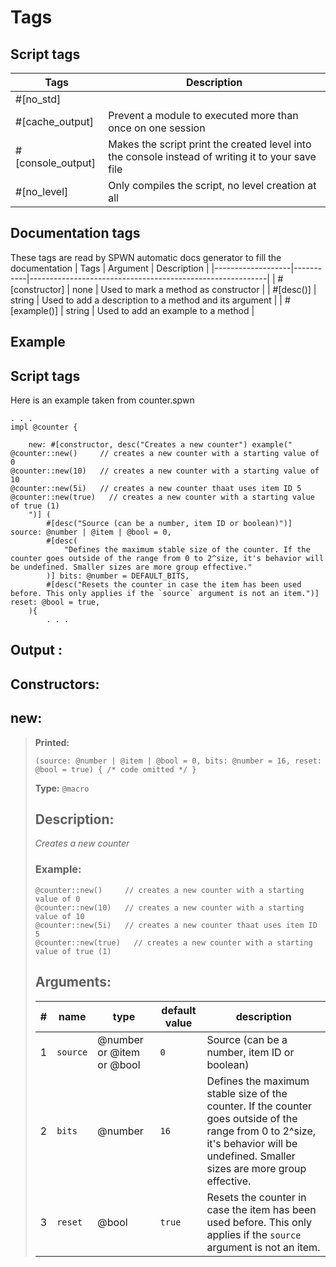 # **Tags**
## Script tags
| Tags              | Description                                        |
|-------------------|----------------------------------------------------|
| #[no_std]         |                                                    |
| #[cache_output]   | Prevent a module to executed more than once on one session |
| #[console_output] | Makes the script print the created level into the console instead of writing it to your save file |
| #[no_level]       | Only compiles the script, no level creation at all |

## Documentation tags
These tags are read by SPWN automatic docs generator to fill the documentation
| Tags              | Argument  | Description                                               |
|-------------------|-----------|-----------------------------------------------------------|
| #[constructor]    | none      | Used to mark a method as constructor                      |
| #[desc()]         | string    | Used to add a description to a method and its argument    |
| #[example()]      | string    | Used to add an example to a method                        |

## **Example**

## Script tags
Here is an example taken from counter.spwn 
```spwn
. . .
impl @counter {

    new: #[constructor, desc("Creates a new counter") example("
@counter::new()     // creates a new counter with a starting value of 0
@counter::new(10)   // creates a new counter with a starting value of 10
@counter::new(5i)   // creates a new counter thaat uses item ID 5
@counter::new(true)   // creates a new counter with a starting value of true (1)
    ")] (
        #[desc("Source (can be a number, item ID or boolean)")] source: @number | @item | @bool = 0,
        #[desc(
            "Defines the maximum stable size of the counter. If the counter goes outside of the range from 0 to 2^size, it's behavior will be undefined. Smaller sizes are more group effective."
        )] bits: @number = DEFAULT_BITS,
        #[desc("Resets the counter in case the item has been used before. This only applies if the `source` argument is not an item.")] reset: @bool = true,
    ){
        . . .
```
## **Output :** 

## Constructors:

## **new**:

> **Printed:** 
>```spwn
>(source: @number | @item | @bool = 0, bits: @number = 16, reset: @bool = true) { /* code omitted */ }
>``` 
>**Type:** `@macro` 
>## Description: 
> _Creates a new counter_
>### Example: 
>```spwn
> @counter::new()     // creates a new counter with a starting value of 0
>@counter::new(10)   // creates a new counter with a starting value of 10
>@counter::new(5i)   // creates a new counter thaat uses item ID 5
>@counter::new(true)   // creates a new counter with a starting value of true (1)
>```
>## Arguments:
>
>| # | name | type | default value | description |
>| - | ---- | ---- | ------------- | ----------- |
>| 1 | `source` | @number or @item or @bool | `0` |Source (can be a number, item ID or boolean) |
>| 2 | `bits` | @number | `16` |Defines the maximum stable size of the counter. If the counter goes outside of the range from 0 to 2^size, it's behavior will be undefined. Smaller sizes are more group effective. |
>| 3 | `reset` | @bool | `true` |Resets the counter in case the item has been used before. This only applies if the `source` argument is not an item. |
>
